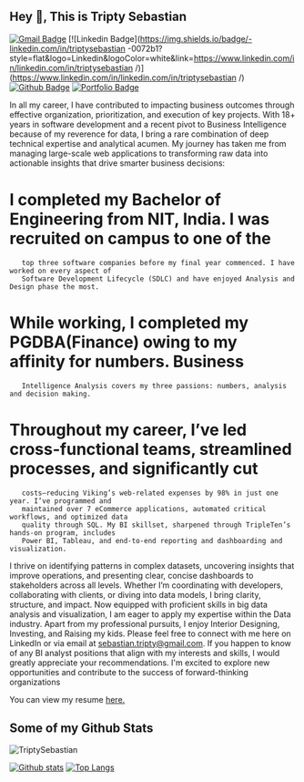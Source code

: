 ## Hey 👋, This is Tripty Sebastian
[![Gmail Badge](https://img.shields.io/badge/-sebastian.tripty@gmail.com-c14438?style=flat&logo=Gmail&logoColor=white&link=mailto:sebastian.tripty@gmail.com)](mailto:sebastian.tripty@gmail.com) 
[![Linkedin Badge](https://img.shields.io/badge/-linkedin.com/in/triptysebastian -0072b1?style=flat&logo=Linkedin&logoColor=white&link=https://www.linkedin.com/in/linkedin.com/in/triptysebastian /)](https://www.linkedin.com/in/linkedin.com/in/triptysebastian /) [![Github Badge](https://img.shields.io/badge/-TriptySebastian-grey?style=flat&logo=github&logoColor=white&link=https://github.com/TriptySebastian/)](https://www.github.com/TriptySebastian/) [![Portfolio Badge](https://img.shields.io/badge/portfolio-web-blue?style=flat&link=Tripty-Sebastian@github.io/)](Tripty-Sebastian@github.io/) <p align='left'>In all my career, I have contributed to impacting business outcomes through effective organization, prioritization, and execution of key projects. With 18+ years in software development and a recent pivot to Business Intelligence because of my reverence for data, I bring a rare combination of deep technical expertise and analytical acumen. 
My journey has taken me from managing large-scale web applications to transforming raw data into actionable insights that drive smarter business decisions: 
  #   I completed my Bachelor of Engineering from NIT, India. I was recruited on campus to one of the 
       top three software companies before my final year commenced. I have worked on every aspect of 
       Software Development Lifecycle (SDLC) and have enjoyed Analysis and Design phase the most.
  #   While working, I completed my PGDBA(Finance) owing to my affinity for numbers. Business 
       Intelligence Analysis covers my three passions: numbers, analysis and decision making.
  #   Throughout my career, I’ve led cross-functional teams, streamlined processes, and significantly cut 
       costs—reducing Viking’s web-related expenses by 98% in just one year. I’ve programmed and 
       maintained over 7 eCommerce applications, automated critical workflows, and optimized data 
       quality through SQL. My BI skillset, sharpened through TripleTen’s hands-on program, includes 
       Power BI, Tableau, and end-to-end reporting and dashboarding and visualization.
I thrive on identifying patterns in complex datasets, uncovering insights that improve operations, and presenting clear, concise dashboards to stakeholders across all levels. Whether I’m coordinating with developers, collaborating with clients, or diving into data models, I bring clarity, structure, and impact.
Now equipped with proficient skills in big data analysis and visualization, I am eager to apply my expertise within the Data industry.
Apart from my professional pursuits, I enjoy Interior Designing, Investing, and Raising my kids. 
Please feel free to connect with me here on LinkedIn or via email at sebastian.tripty@gmail.com. If you happen to know of any BI analyst positions that align with my interests and skills, I would greatly appreciate your recommendations. I'm excited to explore new opportunities and contribute to the success of forward-thinking organizations</p><p align='left'> You can view my resume <a href='https://docs.google.com/document/d/1WMgPuBprYx91mpGX_ThF595CcRxtAMoU/edit?usp=drive_link&ouid=107234123542012149699&rtpof=true&sd=true ' target=_blank><u>here</u>.</a></p>
## Some of my Github Stats
<p align=left> <img src=https://komarev.com/ghpvc/?username=TriptySebastian alt=TriptySebastian /> </p>

[![Github stats](https://github-readme-stats.vercel.app/api?username=TriptySebastian&show_icons=true&include_all_commits=true)](https://github.com/TriptySebastian/github-readme-stats)
[![Top Langs](https://github-readme-stats.vercel.app/api/top-langs/?username=TriptySebastian&layout=compact)](https://github.com/TriptySebastian/github-readme-stats)
